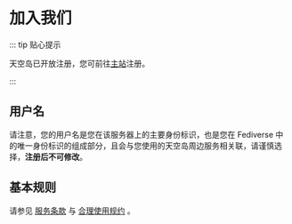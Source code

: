 # 加入我们

::: tip 贴心提示

天空岛已开放注册，您可前往[主站](https://t.rdpstudio.top)注册。

:::

## 用户名

请注意，您的用户名是您在该服务器上的主要身份标识，也是您在 Fediverse 中的唯一身份标识的组成部分，且会与您使用的天空岛周边服务相关联，请谨慎选择，**注册后不可修改**。

## 基本规则

请参见 [服务条款] 与 [合理使用规约] 。

[服务条款]: /tos/
[合理使用规约]: /aup/
